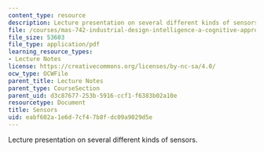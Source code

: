 ```yaml
---
content_type: resource
description: Lecture presentation on several different kinds of sensors.
file: /courses/mas-742-industrial-design-intelligence-a-cognitive-approach-to-engineering-fall-2003/eabf602a1e6d7cf47b8fdc09a9029d5e_sensors.pdf
file_size: 53603
file_type: application/pdf
learning_resource_types:
- Lecture Notes
license: https://creativecommons.org/licenses/by-nc-sa/4.0/
ocw_type: OCWFile
parent_title: Lecture Notes
parent_type: CourseSection
parent_uid: d3c87677-253b-5916-ccf1-f6383b02a10e
resourcetype: Document
title: Sensors
uid: eabf602a-1e6d-7cf4-7b8f-dc09a9029d5e
---
```

Lecture presentation on several different kinds of sensors.